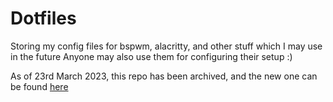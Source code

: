 # Dotfiles
Storing my config files for bspwm, alacritty, and other stuff which I may use in the future
Anyone may also use them for configuring their setup :)

As of 23rd March 2023, this repo has been archived, and the new one can be found [here](https://gitlab.com/rohankid1/dotfiles)
